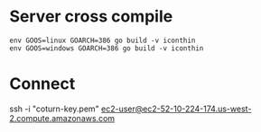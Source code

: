 # Server cross compile
```
env GOOS=linux GOARCH=386 go build -v iconthin
env GOOS=windows GOARCH=386 go build -v iconthin
```

# Connect
ssh -i "coturn-key.pem" ec2-user@ec2-52-10-224-174.us-west-2.compute.amazonaws.com
